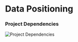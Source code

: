 # Data Positioning

### Project Dependencies

![](https://datapos-resources.netlify.app/diagrams/Project%20Dependencies.drawio.svg "Project Dependencies")
